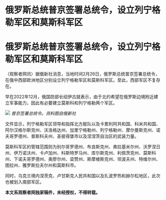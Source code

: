 # 俄罗斯总统普京签署总统令，设立列宁格勒军区和莫斯科军区

# 俄罗斯总统普京签署总统令，设立列宁格勒军区和莫斯科军区

（观察者网讯）据俄新社消息，当地时间2月26日，俄罗斯总统普京签署总统令，在俄中西部欧洲地区分别设立列宁格勒军区和莫斯科军区。至此，西部军区不复存在。

早在2022年12月，俄国防部长绍伊古就表示，由于北约希望在俄罗斯边境附近建立军事能力，因此有必要建立莫斯科和列宁格勒两个军区。

![](https://inews.gtimg.com/om_bt/O6K8zsrjA5RpkXZgTEWmnq3N0iwCOJvInNgogPP5_nL6kAA/1000)
_普京签署总统令。资料图自俄新社_

文件显示，列宁格勒军区领导和指挥北方舰队以及卡累利阿共和国、科米共和国、阿尔汉格尔斯克州、沃洛格达州、加里宁格勒州、列宁格勒州、摩尔曼斯克州、诺夫哥罗德州、普斯科夫州、圣彼得堡市以及涅涅茨自治区的武装力量。

莫斯科军区的管辖范围则为别尔哥罗德州、布良斯克州、弗拉基米尔州、沃罗涅日州、伊万诺沃州、卡卢加州、科斯特罗马州、库尔斯克州、利佩茨克州、莫斯科州、下诺夫哥罗德州、奥廖尔州、梁赞州、斯摩棱斯克州、坦波夫州、特维尔州、图拉州、雅罗斯拉夫尔州和莫斯科市。

同时，乌克兰境内涅茨克、卢甘斯克人民共和国以及扎波罗热和赫尔松地区，此次也被划入南部军区。

**本文系观察者网独家稿件，未经授权，不得转载。**

